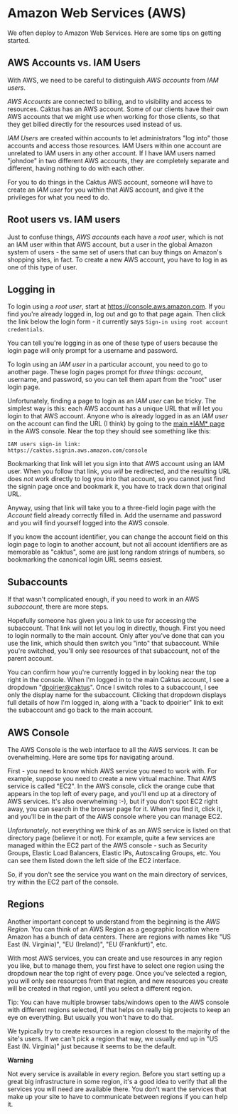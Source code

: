 Amazon Web Services (AWS)
=========================

We often deploy to Amazon Web Services. Here are some tips on getting
started.

AWS Accounts vs. IAM Users
--------------------------

With AWS, we need to be careful to distinguish *AWS accounts* from *IAM
users*.

*AWS Accounts* are connected to billing, and to visibility and access to
resources. Caktus has an AWS account. Some of our clients have their own
AWS accounts that we might use when working for those clients, so that
they get billed directly for the resources used instead of us.

*IAM Users* are created within accounts to let administrators \"log
into\" those accounts and access those resources. IAM Users within one
account are unrelated to IAM users in any other account. If I have IAM
users named \"johndoe\" in two different AWS accounts, they are
completely separate and different, having nothing to do with each other.

For you to do things in the Caktus AWS account, someone will have to
create an *IAM user* for you within that AWS account, and give it the
privileges for what you need to do.

Root users vs. IAM users
------------------------

Just to confuse things, *AWS accounts* each have a *root user*, which is
not an IAM user within that AWS account, but a user in the global Amazon
system of users - the same set of users that can buy things on Amazon\'s
shopping sites, in fact. To create a new AWS account, you have to log in
as one of this type of user.

Logging in
----------

To login using a *root user*, start at <https://console.aws.amazon.com>.
If you find you\'re already logged in, log out and go to that page
again. Then click the link below the login form - it currently says
`Sign-in using root account credentials`.

You can tell you\'re logging in as one of these type of users because
the login page will only prompt for a username and password.

To login using an *IAM user* in a particular account, you need to go to
another page. These login pages prompt for *three* things: *account*,
username, and password, so you can tell them apart from the \"root\"
user login page.

Unfortunately, finding a page to login as an *IAM user* can be tricky.
The simplest way is this: each AWS account has a unique URL that will
let you login to that AWS account. Anyone who is already logged in as an
*IAM user* on the account can find the URL (I think) by going to the
[main \*IAM\* page](https://console.aws.amazon.com/iam/home) in the AWS
console. Near the top they should see something like this:

    IAM users sign-in link:
    https://caktus.signin.aws.amazon.com/console

Bookmarking that link will let you sign into that AWS account using an
IAM user. When you follow that link, you *will* be redirected, and the
resulting URL does *not* work directly to log you into that account, so
you cannot just find the signin page once and bookmark it, you have to
track down that original URL.

Anyway, using that link will take you to a three-field login page with
the *Account* field already correctly filled in. Add the username and
password and you will find yourself logged into the AWS console.

If you know the account identifier, you can change the account field on
this login page to login to another account, but not all account
identifiers are as memorable as \"caktus\", some are just long random
strings of numbers, so bookmarking the canonical login URL seems
easiest.

Subaccounts
-----------

If that wasn\'t complicated enough, if you need to work in an AWS
*subaccount*, there are more steps.

Hopefully someone has given you a link to use for accessing the
subaccount. That link will not let you log in directly, though. First
you need to login normally to the main account. Only after you\'ve done
that can you use the link, which should then switch you \"into\" that
subaccount. While you\'re switched, you\'ll only see resources of that
subaccount, not of the parent account.

You can confirm how you\'re currently logged in by looking near the top
right in the console. When I\'m logged in to the main Caktus account, I
see a dropdown \"<dpoirier@caktus>\". Once I switch roles to a
subaccount, I see only the display name for the subaccount. Clicking
that dropdown displays full details of how I\'m logged in, along with a
\"back to dpoirier\" link to exit the subaccount and go back to the main
account.

AWS Console
-----------

The AWS Console is the web interface to all the AWS services. It can be
overwhelming. Here are some tips for navigating around.

First - you need to know which AWS service you need to work with. For
example, suppose you need to create a new virtual machine. That AWS
service is called \"EC2\". In the AWS console, click the orange cube
that appears in the top left of every page, and you\'ll end up at a
directory of AWS services. It\'s also overwhelming :-), but if you
don\'t spot EC2 right away, you can search in the browser page for it.
When you find it, click it, and you\'ll be in the part of the AWS
console where you can manage EC2.

*Unfortunately*, not everything we think of as an AWS service is listed
on that directory page (believe it or not). For example, quite a few
services are managed within the EC2 part of the AWS console - such as
Security Groups, Elastic Load Balancers, Elastic IPs, Autoscaling
Groups, etc. You can see them listed down the left side of the EC2
interface.

So, if you don\'t see the service you want on the main directory of
services, try within the EC2 part of the console.

Regions
-------

Another important concept to understand from the beginning is the *AWS
Region*. You can think of an AWS Region as a geographic location where
Amazon has a bunch of data centers. There are regions with names like
\"US East (N. Virginia)\", \"EU (Ireland)\", \"EU (Frankfurt)\", etc.

With most AWS services, you can create and use resources in any region
you like, but to manage them, you first have to select one region using
the dropdown near the top right of every page. Once you\'ve selected a
region, you will only see resources from that region, and new resources
you create will be created in that region, until you select a different
region.

Tip: You can have multiple browser tabs/windows open to the AWS console
with different regions selected, if that helps on really big projects to
keep an eye on everything. But usually you won\'t have to do that.

We typically try to create resources in a region closest to the majority
of the site\'s users. If we can\'t pick a region that way, we usually
end up in \"US East (N. Virginia)\" just because it seems to be the
default.

**Warning**

Not every service is available in every region. Before you start setting
up a great big infrastructure in some region, it\'s a good idea to
verify that all the services you will need are available there. You
don\'t want the services that make up your site to have to communicate
between regions if you can help it.
